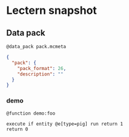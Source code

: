 # Lectern snapshot

## Data pack

`@data_pack pack.mcmeta`

```json
{
  "pack": {
    "pack_format": 26,
    "description": ""
  }
}
```

### demo

`@function demo:foo`

```mcfunction
execute if entity @e[type=pig] run return 1
return 0
```
